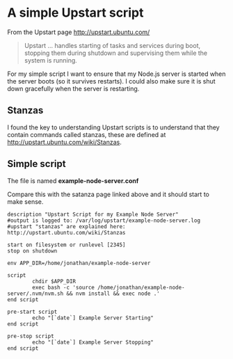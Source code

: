 # A simple Upstart script

From the Upstart page http://upstart.ubuntu.com/

> Upstart ... handles starting of tasks and services during boot, stopping them during shutdown and supervising them while the system is running.

For my simple script I want to ensure that my Node.js server is started when the server boots (so it survives restarts). I could also make sure it is shut down gracefully when the server is restarting.

## Stanzas

I found the key to understanding Upstart scripts is to understand that they contain commands called stanzas, these are defined at http://upstart.ubuntu.com/wiki/Stanzas.

## Simple script

The file is named **example-node-server.conf**

Compare this with the satanza page linked above and it should start to make sense.

```
description "Upstart Script for my Example Node Server"
#output is logged to: /var/log/upstart/example-node-server.log
#upstart "stanzas" are explained here: http://upstart.ubuntu.com/wiki/Stanzas

start on filesystem or runlevel [2345]
stop on shutdown

env APP_DIR=/home/jonathan/example-node-server

script
        chdir $APP_DIR
        exec bash -c 'source /home/jonathan/example-node-server/.nvm/nvm.sh && nvm install && exec node .'
end script

pre-start script
        echo "[`date`] Example Server Starting"
end script

pre-stop script
        echo "[`date`] Example Server Stopping"
end script
```
